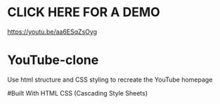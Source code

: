 # CLICK HERE FOR A DEMO
https://youtu.be/aa6ESqZsOyg

# YouTube-clone
Use html structure and CSS styling to recreate the YouTube homepage 

#Built With 
HTML
CSS (Cascading Style Sheets)
